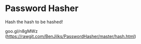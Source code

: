 # Password Hasher
Hash the hash to be hashed!

goo.gl/n8gMWz
(https://rawgit.com/BenJilks/PasswordHasher/master/hash.html)
